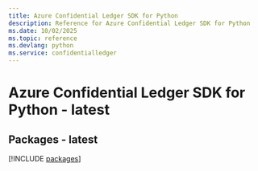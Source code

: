```yaml
---
title: Azure Confidential Ledger SDK for Python
description: Reference for Azure Confidential Ledger SDK for Python
ms.date: 10/02/2025
ms.topic: reference
ms.devlang: python
ms.service: confidentialledger
---
```

# Azure Confidential Ledger SDK for Python - latest
## Packages - latest
[!INCLUDE [packages](confidential-ledger-index.md)]